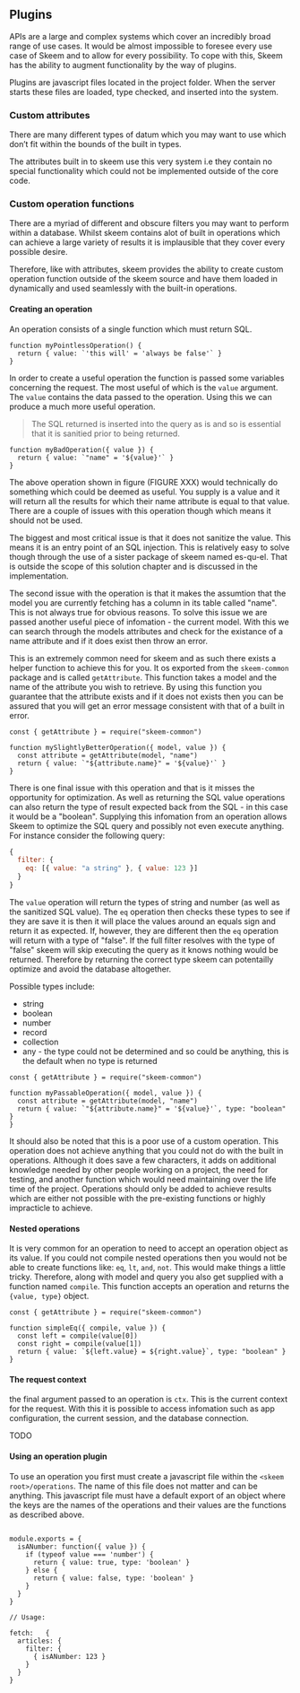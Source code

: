 ## Plugins

APIs are a large and complex systems which cover an incredibly broad range of use cases. It would be almost impossible to foresee every use case of Skeem and to allow for every possibility. To cope with this, Skeem has the ability to augment functionality by the way of plugins.

Plugins are javascript files located in the project folder. When the server starts these files are loaded, type checked, and inserted into the system.

### Custom attributes

There are many different types of datum which you may want to use which don’t fit within the bounds of the built in types.

The attributes built in to skeem use this very system i.e they contain no special functionality which could not be implemented outside of the core code.

### Custom operation functions

There are a myriad of different and obscure filters you may want to perform within a database. Whilst skeem contains alot of built in operations which can achieve a large variety of results it is implausible that they cover every possible desire.

Therefore, like with attributes, skeem provides the ability to create custom operation function outside of the skeem source and have them loaded in dynamically and used seamlessly with the built-in operations.

#### Creating an operation

An operation consists of a single function which must return SQL.

```{.javascript caption="The simplist custom operation - it would always return false and so is utterly pointless."}
function myPointlessOperation() {
  return { value: `'this will' = 'always be false'` }
}
```

In order to create a useful operation the function is passed some variables concerning the request. The most useful of which is the `value` argument. The `value` contains the data passed to the operation. Using this we can produce a much more useful operation.

> The SQL returned is inserted into the query as is and so is essential that it is sanitied prior to being returned.

```{.javascript caption="Returns all the records for which the name matches the value supplied. However there are major issues with this and should not be used."}
function myBadOperation({ value }) {
  return { value: `"name" = '${value}'` }
}
```

The above operation shown in figure (FIGURE XXX) would technically do something which could be deemed as useful. You supply is a value and it will return all the results for which their name attribute is equal to that value. There are a couple of issues with this operation though which means it should not be used.

The biggest and most critical issue is that it does not sanitize the value. This means it is an entry point of an SQL injection. This is relatively easy to solve though through the use of a sister package of skeem named es-qu-el. That is outside the scope of this solution chapter and is discussed in the implementation.

The second issue with the operation is that it makes the assumtion that the model you are currently fetching has a column in its table called "name". This is not always true for obvious reasons. To solve this issue we are passed another useful piece of infomation - the current model. With this we can search through the models attributes and check for the existance of a name attribute and if it does exist then throw an error.

This is an extremely common need for skeem and as such there exists a helper function to achieve this for you. It os exported from the `skeem-common` package and is called `getAttribute`. This function takes a model and the name of the attribute you wish to retrieve. By using this function you guarantee that the attribute exists and if it does not exists then you can be assured that you will get an error message consistent with that of a built in error.

```{.javascript caption="Checks to see if name actually exists on the model being queried."}
const { getAttribute } = require("skeem-common")

function mySlightlyBetterOperation({ model, value }) {
  const attribute = getAttribute(model, "name")
  return { value: `"${attribute.name}" = '${value}'` }
}
```

There is one final issue with this operation and that is it misses the opportunity for optimization. As well as returning the SQL value operations can also return the type of result expected back from the SQL - in this case it would be a "boolean". Supplying this infomation from an operation allows Skeem to optimize the SQL query and possibly not even execute anything. For instance consider the following query:

```javascript
{
  filter: {
    eq: [{ value: "a string" }, { value: 123 }]
  }
}
```

The `value` operation will return the types of string and number (as well as the sanitized SQL value). The `eq` operation then checks these types to see if they are save it is then it will place the values around an equals sign and return it as expected. If, however, they are different then the `eq` operation will return with a type of "false". If the full filter resolves with the type of "false" skeem will skip executing the query as it knows nothing would be returned. Therefore by returning the correct type skeem can potentailly optimize and avoid the database altogether.

Possible types include:

- string
- boolean
- number
- record
- collection
- any - the type could not be determined and so could be anything, this is the default when no type is returned

```{.javascript caption="Checks to see if the attribute actually exists and returns the correct type"}
const { getAttribute } = require("skeem-common")

function myPassableOperation({ model, value }) {
  const attribute = getAttribute(model, "name")
  return { value: `"${attribute.name}" = '${value}'`, type: "boolean" }
}
```

It should also be noted that this is a poor use of a custom operation. This operation does not achieve anything that you could not do with the built in operations. Although it does save a few characters, it adds on additional knowledge needed by other people working on a project, the need for testing, and another function which would need maintaining over the life time of the project. Operations should only be added to achieve results which are either not possible with the pre-existing functions or highly impracticle to achieve.

#### Nested operations

It is very common for an operation to need to accept an operation object as its value. If you could not compile nested operations then you would not be able to create functions like: `eq`, `lt`, `and`, `not`. This would make things a little tricky. Therefore, along with model and query you also get supplied with a function named `compile`. This function accepts an operation and returns the `{value, type}` object.

```{.javascript caption="A simple implementation of the eq operaion."}
const { getAttribute } = require("skeem-common")

function simpleEq({ compile, value }) {
  const left = compile(value[0])
  const right = compile(value[1])
  return { value: `${left.value} = ${right.value}`, type: "boolean" }
}
```

#### The request context

the final argument passed to an operation is `ctx`. This is the current context for the request. With this it is possible to access infomation such as app configuration, the current session, and the database connection.

TODO

#### Using an operation plugin

To use an operation you first must create a javascript file within the `<skeem root>/operations`. The name of this file does not matter and can be anything. This javascript file must have a default export of an object where the keys are the names of the operations and their values are the functions as described above.

```{.javascript caption="A full operation plugin file"}

module.exports = {
  isANumber: function({ value }) {
    if (typeof value === 'number') {
      return { value: true, type: 'boolean' }
    } else {
      return { value: false, type: 'boolean' }
    }
  }
}

// Usage:

fetch:   {
  articles: {
    filter: {
      { isANumber: 123 }
    }
  }
}
```
